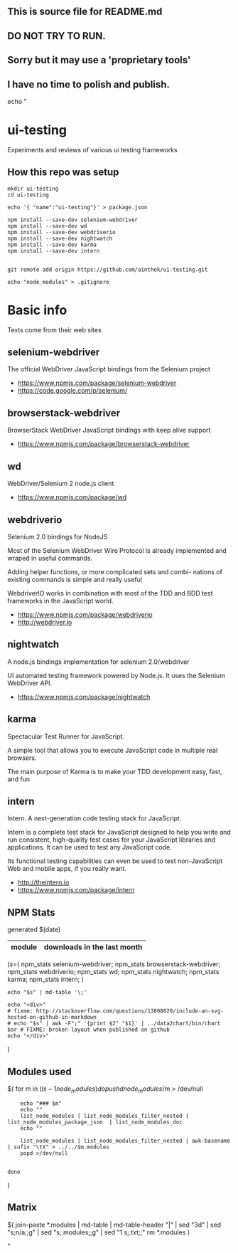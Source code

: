 ## This is source file for README.md
## DO NOT TRY TO RUN.
## Sorry but it may use a 'proprietary tools'
## I have no time to polish and publish.

echo "


# ui-testing

Experiments and reviews of various ui testing frameworks

## How this repo was setup
  
	mkdir ui-testing
	cd ui-testing

	echo '{ "name":"ui-testing"}' > package.json

	npm install --save-dev selenium-webdriver
	npm install --save-dev wd
	npm install --save-dev webdriverio
	npm install --save-dev nightwatch
	npm install --save-dev karma
	npm install --save-dev intern


	git remote add origin https://github.com/ainthek/ui-testing.git

	echo "node_modules" > .gitignore

# Basic info

Texts come from their web sites 

## selenium-webdriver
The official WebDriver JavaScript bindings from the Selenium project

- <https://www.npmjs.com/package/selenium-webdriver>
- <https://code.google.com/p/selenium/>


## browserstack-webdriver

BrowserStack WebDriver JavaScript bindings with keep alive support

- <https://www.npmjs.com/package/browserstack-webdriver>

## wd
WebDriver/Selenium 2 node.js client

- <https://www.npmjs.com/package/wd>

## webdriverio
Selenium 2.0 bindings for NodeJS

Most of the Selenium WebDriver Wire Protocol is already implemented and wraped in useful commands.

Adding helper functions, or more complicated sets and combi-
nations of existing commands is simple and really useful

WebdriverIO works in combination with most of the TDD and BDD test frameworks in the JavaScript world.


- <https://www.npmjs.com/package/webdriverio>
- <http://webdriver.io>

## nightwatch
A node.js bindings implementation for selenium 2.0/webdriver

UI automated testing framework powered by Node.js. It uses the Selenium WebDriver API.

- <https://www.npmjs.com/package/nightwatch>

## karma
Spectacular Test Runner for JavaScript.

A simple tool that allows you to execute JavaScript code in multiple real browsers.

The main purpose of Karma is to make your TDD development easy, fast, and fun


## intern

Intern. A next-generation code testing stack for JavaScript.

Intern is a complete test stack for JavaScript designed to help you write and run consistent, 
high-quality test cases for your JavaScript libraries and applications.
It can be used to test any JavaScript code. 

Its functional testing capabilities can even be used to test non-JavaScript Web and mobile apps, if you really want.

- <http://theintern.io>
- <https://www.npmjs.com/package/intern>



## NPM Stats

generated $(date)

|module| downloads in the last month | 
|------|-----------------------------|
$(
	s=$(
	npm_stats selenium-webdriver;
	npm_stats browserstack-webdriver;
	npm_stats webdriverio;
	npm_stats wd;
	npm_stats nightwatch;
	npm_stats karma;
	npm_stats intern;
	)

	echo "$s" | md-table '\;'

	echo "<div>"
	# fixme: http://stackoverflow.com/questions/13808020/include-an-svg-hosted-on-github-in-markdown
	# echo "$s" | awk -F";" '{print $2" "$1}' | ../data2chart/bin/chart bar # FIXME: broken layout when published on github
	echo "</div>"
)

## Modules used

$(
	for m in $(ls -1 node_modules)
	do
		pushd node_modules/$m > /dev/null 

		echo "### $m"
		echo ""
		list_node_modules | list_node_modules_filter_nested | list_node_modules_package_json  | list_node_modules_doc
		echo ""
		
		list_node_modules | list_node_modules_filter_nested | awk-basename | sufix "\tX" > ../../$m.modules
		popd >/dev/null


	done
)

## Matrix

$(
	join-paste *.modules | md-table | md-table-header "|" | sed "3d" | sed "s;n/a;;g" | sed "s;\.modules;;g" | sed "1 s;\.txt;;"
	rm *.modules
)

"